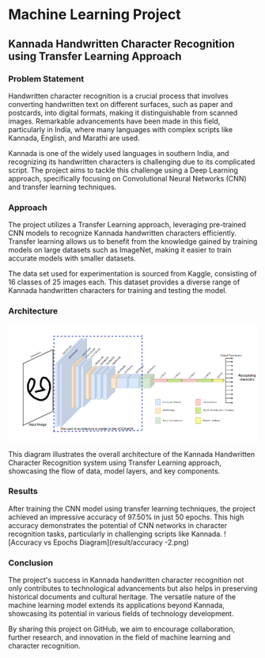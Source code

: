 # Machine Learning Project

## Kannada Handwritten Character Recognition using Transfer Learning Approach

### Problem Statement

Handwritten character recognition is a crucial process that involves converting handwritten text on different surfaces, such as paper and postcards, into digital formats, making it distinguishable from scanned images. Remarkable advancements have been made in this field, particularly in India, where many languages with complex scripts like Kannada, English, and Marathi are used.

Kannada is one of the widely used languages in southern India, and recognizing its handwritten characters is challenging due to its complicated script. The project aims to tackle this challenge using a Deep Learning approach, specifically focusing on Convolutional Neural Networks (CNN) and transfer learning techniques.

### Approach

The project utilizes a Transfer Learning approach, leveraging pre-trained CNN models to recognize Kannada handwritten characters efficiently. Transfer learning allows us to benefit from the knowledge gained by training models on large datasets such as ImageNet, making it easier to train accurate models with smaller datasets.

The data set used for experimentation is sourced from Kaggle, consisting of 16 classes of 25 images each. This dataset provides a diverse range of Kannada handwritten characters for training and testing the model.

### Architecture

![Architecture Diagram](result/Architecture.png)

This diagram illustrates the overall architecture of the Kannada Handwritten Character Recognition system using Transfer Learning approach, showcasing the flow of data, model layers, and key components.


### Results

After training the CNN model using transfer learning techniques, the project achieved an impressive accuracy of 97.50% in just 50 epochs. This high accuracy demonstrates the potential of CNN networks in character recognition tasks, particularly in challenging scripts like Kannada.
![Accuracy vs Epochs Diagram](result/accuracy -2.png)

### Conclusion

The project's success in Kannada handwritten character recognition not only contributes to technological advancements but also helps in preserving historical documents and cultural heritage. The versatile nature of the machine learning model extends its applications beyond Kannada, showcasing its potential in various fields of technology development.

By sharing this project on GitHub, we aim to encourage collaboration, further research, and innovation in the field of machine learning and character recognition.
